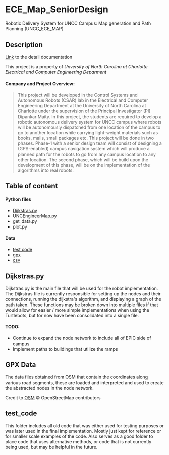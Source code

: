 # ECE_Map_SeniorDesign
Robotic Delivery System for UNCC Campus: Map generation and Path Planning (UNCC_ECE_MAP) 

## Description 
[Link](https://isl.charlotte.edu/sites/isl.charlotte.edu/files/media/UNCC%20ECE%20-%20UNCC_ECE_MAP%20-%20Fall%202021.pdf) to the detail documentation

This project is a property of *Unversity of North Carolina at Charlotte Electrical and Computer Engineering Deparment*
#### Company and Project Overview: 
> This project will be developed in the Control Systems and Autonomous Robots (CSAR) lab in the Electrical
and Computer Engineering Department at the University of North Carolina at Charlotte under the supervision
of the Principal Investigator (PI) Dipankar Maity. In this project, the students are required to develop a
robotic autonomous delivery system for UNCC campus where robots will be autonomously dispatched
from one location of the campus to go to another location while carrying light-weight materials such as books,
mails, small packages etc. This project will be done in two phases. Phase-1 with a senior design team will
consist of designing a (GPS-enabled) campus navigation system which will produce a planned path for the
robots to go from any campus location to any other location. The second phase, which will be build upon the
development of this phase, will be on the implementation of the algorithms into real robots.


## Table of content
#### Python files
- [Dijkstras.py](https://github.com/leeinfy/ECE_Map_SeniorDesign#dijkstraspy)
- UNCEngineerMap.py
- get_data.py
- plot.py

#### Data
- [test code](https://github.com/leeinfy/ECE_Map_SeniorDesign/tree/main/test_code)
- [gpx](https://github.com/leeinfy/ECE_Map_SeniorDesign/tree/main/gpx)
- [csv](https://github.com/leeinfy/ECE_Map_SeniorDesign/tree/main/csv)

## Dijkstras.py
Dijkstras.py is the main file that will be used for the robot implementation. The Dijkstras file is currently responsible for setting up the nodes and their connections, running the dijkstra's algorithm, and displaying a graph of the path taken. These functions may be broken down into multiple files if that would allow for easier / more simple implementations when using the Turtlebots, but for now have been consolidated into a single file.

#### TODO: 
- Continue to expand the node network to include all of EPIC side of campus
- Implement paths to buildings that utilize the ramps


## GPX Data
The data files obtained from OSM that contain the coordinates along various road segments, these are loaded and interpreted and used to create the abstracted nodes in the node network.

Credit to [OSM](https://www.openstreetmap.org/copyright)
© OpenStreetMap contributors

## test_code
This folder includes all old code that was either used for testing purposes or was later used in the final implementation. Mostly just kept for reference or for smaller scale examples of the code. Also serves as a good folder to place code that uses alternative methods, or code that is not currently being used, but may be helpful in the future.

